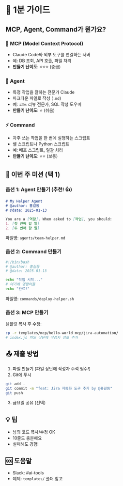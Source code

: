# 🚀 1분 가이드

## MCP, Agent, Command가 뭔가요?

### 🔧 MCP (Model Context Protocol)
- Claude Code와 외부 도구를 연결하는 서버
- 예: DB 조회, API 호출, 파일 처리
- **만들기 난이도**: ⭐⭐⭐ (중급)

### 🤖 Agent
- 특정 작업을 잘하는 전문가 Claude
- 마크다운 파일로 작성 (`.md`)
- 예: 코드 리뷰 전문가, SQL 작성 도우미
- **만들기 난이도**: ⭐ (쉬움)

### ⚡ Command
- 자주 쓰는 작업을 한 번에 실행하는 스크립트
- 쉘 스크립트나 Python 스크립트
- 예: 배포 스크립트, 일괄 처리
- **만들기 난이도**: ⭐⭐ (보통)

## 🎯 이번 주 미션 (택 1)

### 옵션 1: Agent 만들기 (추천! 👍)
```markdown
# My Helper Agent
# @author: 홍길동
# @date: 2025-01-13

You are a [역할]. When asked to [작업], you should:
1. [첫 번째 할 일]
2. [두 번째 할 일]
```
파일명: `agents/team-helper.md`

### 옵션 2: Command 만들기
```bash
#!/bin/bash
# @author: 홍길동
# @date: 2025-01-13

echo "작업 시작..."
# 여기에 명령어들
echo "완료!"
```
파일명: `commands/deploy-helper.sh`

### 옵션 3: MCP 만들기
템플릿 복사 후 수정:
```bash
cp -r templates/mcp/hello-world mcp/jira-automation/
# index.js 파일 상단에 작성자 정보 추가
```

## 📤 제출 방법

1. 파일 만들기 (파일 상단에 작성자 주석 필수!)
2. Git에 푸시
```bash
git add .
git commit -m "feat: Jira 자동화 도구 추가 by @홍길동"
git push
```
3. 금요일 공유 (선택)

## 💡 팁
- 남의 코드 복사/수정 OK
- 10줄도 충분해요
- 실패해도 경험!

## 🆘 도움말
- Slack: #ai-tools
- 예제: `templates/` 폴더 참고
